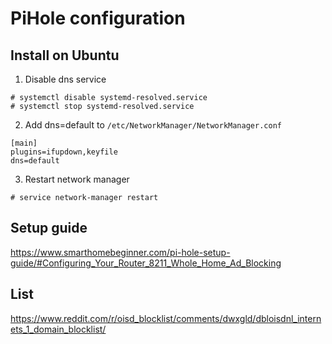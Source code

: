# PiHole configuration

## Install on Ubuntu
1. Disable dns service
```
# systemctl disable systemd-resolved.service
# systemctl stop systemd-resolved.service
```
2. Add dns=default to `/etc/NetworkManager/NetworkManager.conf`
```
[main]
plugins=ifupdown,keyfile
dns=default
```
3. Restart network manager
```
# service network-manager restart
```

## Setup guide
https://www.smarthomebeginner.com/pi-hole-setup-guide/#Configuring_Your_Router_8211_Whole_Home_Ad_Blocking

## List
https://www.reddit.com/r/oisd_blocklist/comments/dwxgld/dbloisdnl_internets_1_domain_blocklist/
